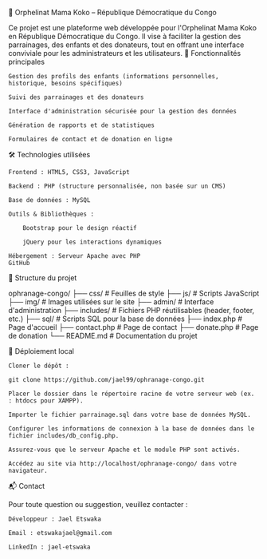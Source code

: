 👶 Orphelinat Mama Koko – République Démocratique du Congo

Ce projet est une plateforme web développée pour l'Orphelinat Mama Koko en République Démocratique du Congo. Il vise à faciliter la gestion des parrainages, des enfants et des donateurs, tout en offrant une interface conviviale pour les administrateurs et les utilisateurs.
📌 Fonctionnalités principales

    Gestion des profils des enfants (informations personnelles, historique, besoins spécifiques)

    Suivi des parrainages et des donateurs

    Interface d'administration sécurisée pour la gestion des données

    Génération de rapports et de statistiques

    Formulaires de contact et de donation en ligne

🛠️ Technologies utilisées

    Frontend : HTML5, CSS3, JavaScript

    Backend : PHP (structure personnalisée, non basée sur un CMS)

    Base de données : MySQL

    Outils & Bibliothèques :

        Bootstrap pour le design réactif

        jQuery pour les interactions dynamiques

    Hébergement : Serveur Apache avec PHP
    GitHub

📁 Structure du projet

ophranage-congo/
├── css/                  # Feuilles de style
├── js/                   # Scripts JavaScript
├── img/                  # Images utilisées sur le site
├── admin/                # Interface d'administration
├── includes/             # Fichiers PHP réutilisables (header, footer, etc.)
├── sql/                  # Scripts SQL pour la base de données
├── index.php             # Page d'accueil
├── contact.php           # Page de contact
├── donate.php            # Page de donation
└── README.md             # Documentation du projet

🚀 Déploiement local

    Cloner le dépôt :

    git clone https://github.com/jael99/ophranage-congo.git

    Placer le dossier dans le répertoire racine de votre serveur web (ex. : htdocs pour XAMPP).

    Importer le fichier parrainage.sql dans votre base de données MySQL.

    Configurer les informations de connexion à la base de données dans le fichier includes/db_config.php.

    Assurez-vous que le serveur Apache et le module PHP sont activés.

    Accédez au site via http://localhost/ophranage-congo/ dans votre navigateur.

📬 Contact

Pour toute question ou suggestion, veuillez contacter :

    Développeur : Jael Etswaka

    Email : etswakajael@gmail.com

    LinkedIn : jael-etswaka
